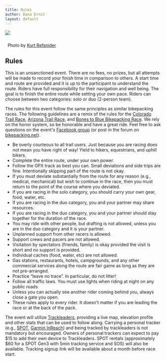 ```yaml
---
title: Rules
author: Dana Ernst
layout: default
---
```


<img src="{{ site.baseurl }}/images/Aspens-Refsnider.jpg" class="img-responsive img-rounded" img style="margin-bottom: 10px" />

<i class="fas fa-camera fa-lg"></i>&nbsp; Photo by <a href="https://www.ultramtb.net/about-kurt-refsnider.html#/" target="_blank">Kurt Refsnider</a>

## Rules

This is an unsanctioned event. There are no fees, no prizes, but all attempts will be made to record your finish time in comparison to others. A start time and route are provided and it is up to the participant to understand the route. Riders have full responsibility for their navigation and well being. The goal is to finish the entire route while setting your own pace. Riders can choose between two categories: solo or duo (2-person team).

The rules for this event follow the same principles as similar bikepacking races.  The following guidelines are a remix of the rules for the [Colorado Trail Race](http://www.climbingdreams.net/ctr/), [Arizona Trail Race](http://topofusion.com/azt/race.php), and [Bones to Blue Bikepacking Race](http://bonestoblue.com). We rely on the honor system, so be honorable and have a great ride.  Feel free to ask questions on the event's [Facebook group](https://www.facebook.com/groups/PinyonsAndPines/) (or post in the forum on [bikepacking.net](http://bikepacking.net)).

<!-- - You must purchase an [Arizona State Land Department Recreation Permit](https://land.az.gov/natural-resources/recreational-permits) as the northern part of the course passes across state trust land.  Permits can be purchased online. An annual permit is $15. -->

- Be overly courteous to all trail users. Just because you are racing does not mean you have right of way! Yield to hikers, equestrians, and uphill bikers.
- Complete the entire route, under your own power.
- Follow the GPX track as best you can. Small deviations and side trips are fine. Intentionally skipping part of the route is not okay.
- If you must deviate substantially from the route for any reason (e.g., medical, mechanical) but wish to continue in the race, then you must return to the point of the course where you deviated.
- If you are racing in the solo category, you should carry your own gear, food, water, etc.
- If you are racing in the duo category, you and your partner may share resources.
- If you are racing in the duo category, you and your partner should stay together for the duration of the race.
- You may ride with other people, but drafting is not allowed, unless you are in the duo category and it is your partner.
- Unplanned support from other racers is allowed.
- Support crews and pacers are not allowed.
- Visitation by spectators (friends, family) is okay provided the visit is short and no support is provided.
- Individual caches (food, water, etc) are not allowed.
- Gas stations, restaurants, hotels, campgrounds, and any other commercial services along the route are fair game as long as they are not pre-arranged.
- Practice “leave no trace”. In particular, do not litter!
- Follow all traffic laws. You must use lights when riding at night on any public roads.
- Unless you can actually see another rider coming behind you, always close a gate you open.
- These rules apply to every rider. It doesn't matter if you are leading the race or at the back of the pack.
<!-- - Do not take any water (or food) that is designated for an individual at the Arizona Trail cache box on Babbitt Ranch. The race organizer (Dana Ernst) will stock this cache before and after the race. -->

The event will utilize [Trackleaders](http://trackleaders.com), providing a live map, elevation profile and other stats that can be used to follow along. Carrying a personal tracker (e.g., [SPOT](https://www.findmespot.com/en/), [Garmin InReach](https://explore.garmin.com/en-US/inreach/)) and being tracked by trackleaders is not mandatory but encouraged. Owners of personal trackers can expect to pay $15 to add their own device to Trackleaders. SPOT rentals (approximately $60 for a SPOT Gen3 with 5min tracking service and SOS) will also be available. Tracking signup link will be available about a month before race start.
